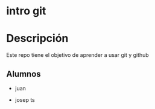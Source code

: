 # intro git

# Descripción

Este repo tiene el objetivo de aprender a usar git y github


## Alumnos

- juan





- josep ts
